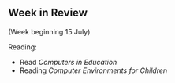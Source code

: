 ## Week in Review

(Week beginning 15 July)

Reading:
* Read *Computers in Education*
* Reading *Computer Environments for Children*
